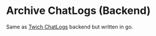 
# Archive ChatLogs (Backend)

Same as [Twich ChatLogs](https://github.com/Fabricio2210/twitchChatLogs) backend but written in go.

